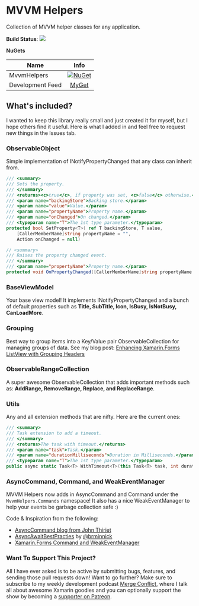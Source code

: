 # MVVM Helpers

Collection of MVVM helper classes for any application.

**Build Status**: [![](https://jamesmontemagno.visualstudio.com/_apis/public/build/definitions/5c11b5bc-b611-475d-a50c-4043a0cbb441/11/badge)](https://dev.azure.com/jamesmontemagno/MvvmHelpers/_build?definitionId=11)

**NuGets**

|Name|Info|
| ------------------- | :------------------: |
|MvvmHelpers|[![NuGet](https://buildstats.info/nuget/Refractored.MvvmHelpers?includePreReleases=true)](https://www.nuget.org/packages/Refractored.MvvmHelpers/)|
|Development Feed|[MyGet](http://myget.org/F/mvvm-helpers)|

## What's included?

I wanted to keep this library really small and just created it for myself, but I hope others find it useful. Here is what I added in and feel free to request new things in the Issues tab.

### ObservableObject
Simple implementation of INotifyPropertyChanged that any class can inherit from.

```csharp
/// <summary>
/// Sets the property.
/// </summary>
/// <returns><c>true</c>, if property was set, <c>false</c> otherwise.</returns>
/// <param name="backingStore">Backing store.</param>
/// <param name="value">Value.</param>
/// <param name="propertyName">Property name.</param>
/// <param name="onChanged">On changed.</param>
/// <typeparam name="T">The 1st type parameter.</typeparam>
protected bool SetProperty<T>( ref T backingStore, T value,
    [CallerMemberName]string propertyName = "",
    Action onChanged = null)
```

```csharp
// <summary>
/// Raises the property changed event.
/// </summary>
/// <param name="propertyName">Property name.</param>
protected void OnPropertyChanged([CallerMemberName]string propertyName = "")
```

### BaseViewModel
Your base view model! It implements INotifyPropertyChanged and a bunch of default properties such as **Title, SubTitle, Icon, IsBusy, IsNotBusy, CanLoadMore**.

### Grouping
Best way to group items into a Key/Value pair ObservableCollection for managing groups of data. See my blog post: [Enhancing Xamarin.Forms ListView with Grouping Headers](https://montemagno.com/enhancing-xamarin-forms-listview-with-grouping/)

### ObservableRangeCollection
A super awesome ObservableCollection that adds important methods such as: **AddRange, RemoveRange, Replace, and ReplaceRange**.

### Utils
Any and all extension methods that are nifty. Here are the current ones:

```csharp
/// <summary>
/// Task extension to add a timeout.
/// </summary>
/// <returns>The task with timeout.</returns>
/// <param name="task">Task.</param>
/// <param name="durationMilliseconds">Duration in Milliseconds.</param>
/// <typeparam name="T">The 1st type parameter.</typeparam>
public async static Task<T> WithTimeout<T>(this Task<T> task, int durationMilliseconds)
```

### AsyncCommand, Command, and WeakEventManager

MVVM Helpers now adds in AsyncCommand and Command under the `MvvmHelpers.Commands` namespace! It also has a nice WeakEventManager to help your events be garbage collection safe :)

Code & Inspiration from the following:
* [AsyncCommand blog from John Thiriet](https://johnthiriet.com/mvvm-going-async-with-async-command)
* [AsyncAwaitBestPracties](https://github.com/brminnick/AsyncAwaitBestPractices/) by [@brminnick](https://github.com/brminnick)
* [Xamarin.Forms Command and WeakEventManager](https://github.com/xamarin/Xamarin.Forms)


### Want To Support This Project?
All I have ever asked is to be active by submitting bugs, features, and sending those pull requests down! Want to go further? Make sure to subscribe to my weekly development podcast [Merge Conflict](http://mergeconflict.fm), where I talk all about awesome Xamarin goodies and you can optionally support the show by becoming a [supporter on Patreon](https://www.patreon.com/mergeconflictfm).

